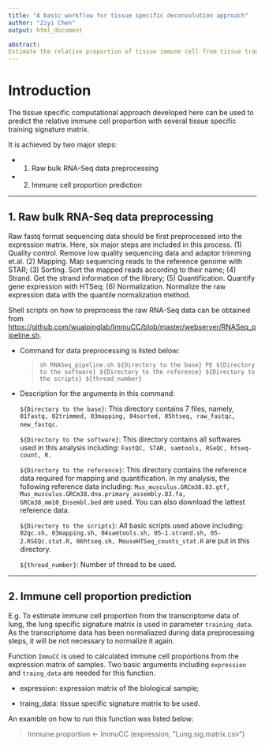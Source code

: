 ```yaml
---
title: "A basic workflow for tissue specific deconvolution approach"
author: "Ziyi Chen"
output: html_document

abstract:
Estimate the relative proportion of tissue immune cell from tissue transcriptome with a tissue specific approach.
---
```



# Introduction
The tissue specific computational approach developed here can be used to predict the relative immune cell proportion with several tissue specific training signature matrix.

It is achieved by two major steps:
  *  1. Raw bulk RNA-Seq data preprocessing
  *  2. Immune cell proportion prediction

------------------------------------------------------------------------------------------------------------------------
## 1. Raw bulk RNA-Seq data preprocessing
Raw fastq format sequencing data should be first preprocessed into the expression matrix.
Here, six major steps are included in this process. 
  (1)	Quality control. Remove low quality sequencing data and adaptor trimming et.al.
  (2)	Mapping. Map sequencing reads to the reference genome with STAR;
  (3)	Sorting. Sort the mapped reads according to their name;
  (4)	Strand. Get the strand information of the library;
  (5)	Quantification. Quantify gene expression with HTSeq;
  (6)	Normalization. Normalize the raw expression data with the quantile normalization method.

Shell scripts on how to preprocess the raw RNA-Seq data can be obtained from https://github.com/wuaipinglab/ImmuCC/blob/master/webserver/RNASeq_pipeline.sh.

* Command for data preprocessing is listed below:
  >`sh RNASeq_pipeline.sh ${Directory to the base} PE ${Directory to the software} ${Directory to the reference} ${Directory to the scripts} ${thread_number}`

* Description for the arguments in this command:

   `${Directory to the base}`: This directory contains 7 files, namely, `01fastq, 02trimmed, 03mapping, 04sorted, 05htseq, raw_fastqc, new_fastqc`. 
  
   `${Directory to the software}`: This directory contains all softwares used in this analysis including: `FastQC, STAR, samtools, RSeQC, htseq-count, R.`
  
   `${Directory to the reference}`: This directory contains the reference data required for mapping and quantification. In my analysis, the following reference data including: `Mus_musculus.GRCm38.83.gtf, Mus_musculus.GRCm38.dna.primary_assembly.83.fa, GRCm38_mm10_Ensembl.bed` are used. You can also download the lattest reference data.
  
   `${Directory to the scripts}`: All basic scripts used above including: `02qc.sh, 03mapping.sh, 04samtools.sh, 05-1.strand.sh, 05-2.RSEQc.stat.R, 06htseq.sh, MouseHTSeq_counts_stat.R` are put in this directory.
   
   `${thread_number}`: Number of thread to be used.
------------------------------------------------------------------------------------------------------------------------
## 2. Immune cell proportion prediction
E.g. To estimate immune cell proportion from the transcriptome data of lung, the lung specific signature matrix is used in parameter `training_data`. As the transcriptome data has been normaliazed during data preprocessing steps, it will be not necessary to normalize it again.

Function `ImmuCC` is used to calculated immune cell proportions from the expression matrix of samples.
Two basic arguments including `expression` and `traing_data` are needed for this function.
* expression: expression matrix of the biological sample;

* traing_data: tissue specific signature matrix to be used.

An examble on how to run this function was listed below:
> Immune.proportion <- ImmuCC (expression, ”Lung.sig.matrix.csv”)
